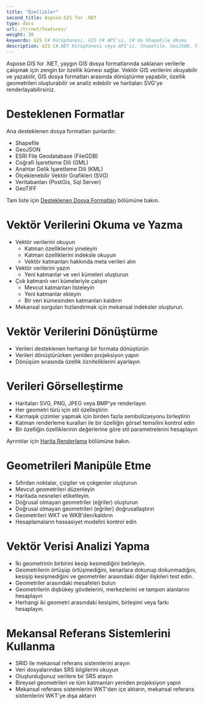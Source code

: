 ```yaml
---
title: "Özellikler"
second_title: Aspose.GIS for .NET
type: docs
url: /tr/net/features/
weight: 30
keywords: GIS C# Kütüphanesi, GIS C# API'si, C#'da ShapeFile Okuma
description: GIS C#.NET Kütüphanesi veya API'si, Shapefile, GeoJSON, FileGDB, GML, KML, SVG, PostGis, Sql Server, GeoTIFF formatlarını destekler. Vektör verilerini okuyabilir, yazabilir, dönüştürebilir ve görselleştirebilir, geometrileri manipüle edebilir, analiz yapabilir ve SRID ile mekansal referans sistemlerini arayabilirsiniz.
---
```


Aspose.GIS for .NET, yaygın GIS dosya formatlarında saklanan verilerle çalışmak için zengin bir özellik kümesi sağlar. Vektör GIS verilerini okuyabilir ve yazabilir, GIS dosya formatları arasında dönüştürme yapabilir, özellik geometrileri oluşturabilir ve analiz edebilir ve haritaları SVG'ye renderlayabilirsiniz.
# **Desteklenen Formatlar**

Ana desteklenen dosya formatları şunlardır:

- Shapefile
- GeoJSON
- ESRI File Geodatabase (FileGDB)
- Coğrafi İşaretleme Dili (GML)
- Anahtar Delik İşaretleme Dili (KML)
- Ölçeklenebilir Vektör Grafikleri (SVG)
- Veritabanları (PostGis, Sql Server)
- GeoTIFF

Tam liste için [Desteklenen Dosya Formatları](/gis/tr/net/supported-file-formats/) bölümüne bakın.
# **Vektör Verilerini Okuma ve Yazma**

- Vektör verilerini okuyun
  - Katman özelliklerini yineleyin
  - Katman özelliklerini indeksle okuyun
  - Vektör katmanları hakkında meta verileri alın
- Vektör verilerini yazın
  - Yeni katmanlar ve veri kümeleri oluşturun
- Çok katmanlı veri kümeleriyle çalışın
  - Mevcut katmanları listeleyin
  - Yeni katmanlar ekleyin
  - Bir veri kümesinden katmanları kaldırın
- Mekansal sorguları hızlandırmak için mekansal indeksler oluşturun.
# **Vektör Verilerini Dönüştürme**

- Verileri desteklenen herhangi bir formata dönüştürün
- Verileri dönüştürürken yeniden projeksiyon yapın
- Dönüşüm sırasında özellik özniteliklerini ayarlayın
# **Verileri Görselleştirme**

- Haritaları SVG, PNG, JPEG veya BMP'ye renderlayın
- Her geometri türü için stil özelleştirin
- Karmaşık çizimler yapmak için birden fazla sembolizasyonu birleştirin
- Katman renderleme kuralları ile bir özelliğin görsel temsilini kontrol edin
- Bir özelliğin özelliklerinin değerlerine göre stil parametrelerini hesaplayın

Ayrıntılar için [Harita Renderlama](/gis/tr/net/map-rendering/) bölümüne bakın.
# **Geometrileri Manipüle Etme**

- Sıfırdan noktalar, çizgiler ve çokgenler oluşturun
- Mevcut geometrileri düzenleyin
- Haritada nesneleri etiketleyin.
- Doğrusal olmayan geometriler (eğriler) oluşturun
- Doğrusal olmayan geometrileri (eğriler) doğrusallaştırın
- Geometrileri WKT ve WKB'den/kaldırın
- Hesaplamaların hassasiyet modelini kontrol edin
# **Vektör Verisi Analizi Yapma**

- İki geometrinin birbirini kesip kesmediğini belirleyin.
- Geometrilerin örtüşüp örtüşmediğini, kenarlara dokunup dokunmadığını, kesişip kesişmediğini ve geometriler arasındaki diğer ilişkileri test edin.
- Geometriler arasındaki mesafeleri bulun
- Geometrilerin dışbükey gövdelerini, merkezlerini ve tampon alanlarını hesaplayın
- Herhangi iki geometri arasındaki kesişimi, birleşimi veya farkı hesaplayın.
# **Mekansal Referans Sistemlerini Kullanma**

- SRID ile mekansal referans sistemlerini arayın
- Veri dosyalarından SRS bilgilerini okuyun
- Oluşturduğunuz verilere bir SRS atayın
- Bireysel geometrileri ve tüm katmanları yeniden projeksiyon yapın
- Mekansal referans sistemlerini WKT'den içe aktarın, mekansal referans sistemlerini WKT'ye dışa aktarın
